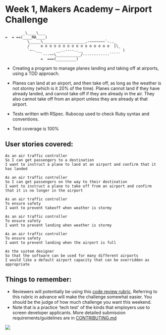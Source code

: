 Week 1, Makers Academy – Airport Challenge
====================

```  ______
        _\____\___
=  = ==(____MA____)
          \_____\___________________,-~~~~~~~`-.._
          /     o o o o o o o o o o o o o o o o  |\_
          `~-.__       __..----..__                  )
                `---~~\___________/------------`````
                =  ===(_________)
```

* Creating a program to manage planes landing and taking off at airports, using a TDD approach.

* Planes can land at an airport, and then take off, as long as the weather is not stormy (which is it 20% of the time). Planes cannot land if they have already landed, and cannot take off if they are already in the air. They also cannot take off from an airport unless they are already at that airport.

* Tests written with RSpec. Rubocop used to check Ruby syntax and conventions.

* Test coverage is 100%


User stories covered:
-------

```
As an air traffic controller
So I can get passengers to a destination
I want to instruct a plane to land at an airport and confirm that it has landed

As an air traffic controller
So I can get passengers on the way to their destination
I want to instruct a plane to take off from an airport and confirm that it is no longer in the airport

As an air traffic controller
To ensure safety
I want to prevent takeoff when weather is stormy

As an air traffic controller
To ensure safety
I want to prevent landing when weather is stormy

As an air traffic controller
To ensure safety
I want to prevent landing when the airport is full

As the system designer
So that the software can be used for many different airports
I would like a default airport capacity that can be overridden as appropriate
```

Things to remember:
-------
* Reviewers will potentially be using this [code review rubric](docs/review.md).  Referring to this rubric in advance will make the challenge somewhat easier.  You should be the judge of how much challenge you want this weekend.
* Note that is a practice 'tech test' of the kinds that employers use to screen developer applicants.  More detailed submission requirements/guidelines are in [CONTRIBUTING.md](CONTRIBUTING.md)

![](http://www.reactiongifs.us/wp-content/uploads/2013/10/nuh_uh_conan_obrien.gif)
